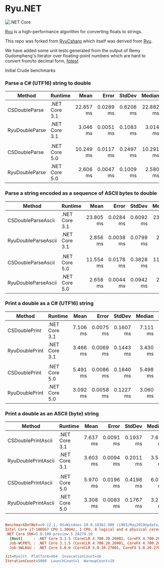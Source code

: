 # Ryu.NET
![.NET Core](https://github.com/Ninds/Ryu.NET/workflows/Build%20and%20Test/badge.svg)

[Ryu](https://github.com/ulfjack/ryu) is a high-performance algorithm for converting floats to strings.

This repo was forked from  [RyuCsharp](https://github.com/Dogwei/RyuCsharp) which itself was derived from [Ryu](https://github.com/ulfjack/ryu).

We have added some unit tests generated from the output of Remy Oudompheng's iterator over floating-point numbers which are hard to convert from/to decimal form, [fptest](https://github.com/remyoudompheng/fptest)


Initial Crude benchmarks


### Parse a C# (UTF16) string to double 


|         Method |       Runtime |      Mean |     Error |    StdDev |    Median | Ratio |
|--------------- |-------------- |----------:|----------:|----------:|----------:|------:|
|  CSDoubleParse | .NET Core 3.1 | 22.857 ms | 0.0289 ms | 0.6206 ms | 22.882 ms |  1.00 |
| RyuDoubleParse | .NET Core 3.1 |  3.046 ms | 0.0051 ms | 0.1083 ms |  3.014 ms |  0.13 |
|                |               |           |           |           |           |       |
|  CSDoubleParse | .NET Core 5.0 | 10.249 ms | 0.0117 ms | 0.2497 ms | 10.291 ms |  1.00 |
| RyuDoubleParse | .NET Core 5.0 |  2.606 ms | 0.0047 ms | 0.1009 ms |  2.580 ms |  0.25 |


### Parse a string encoded as a sequence of ASCII bytes to double 


|              Method |       Runtime |      Mean |     Error |    StdDev |    Median | Ratio |
|-------------------- |-------------- |----------:|----------:|----------:|----------:|------:|
|  CSDoubleParseAscii | .NET Core 3.1 | 23.805 ms | 0.0284 ms | 0.6092 ms | 23.822 ms |  1.00 |
| RyuDoubleParseAscii | .NET Core 3.1 |  2.856 ms | 0.0038 ms | 0.0799 ms |  2.847 ms |  0.12 |
|                     |               |           |           |           |           |       |
|  CSDoubleParseAscii | .NET Core 5.0 | 11.554 ms | 0.0178 ms | 0.3828 ms | 11.561 ms |  1.00 |
| RyuDoubleParseAscii | .NET Core 5.0 |  2.658 ms | 0.0044 ms | 0.0942 ms |  2.635 ms |  0.23 |


### Print a double as a C# (UTF16) string

|         Method |       Runtime |     Mean |     Error |    StdDev |   Median | Ratio | RatioSD |
|--------------- |-------------- |---------:|----------:|----------:|---------:|------:|--------:|
|  CSDoublePrint | .NET Core 3.1 | 7.106 ms | 0.0075 ms | 0.1607 ms | 7.111 ms |  1.00 |    0.00 |
| RyuDoublePrint | .NET Core 3.1 | 3.466 ms | 0.0069 ms | 0.1443 ms | 3.430 ms |  0.49 |    0.02 |
|                |               |          |           |           |          |       |         |
|  CSDoublePrint | .NET Core 5.0 | 5.491 ms | 0.0086 ms | 0.1840 ms | 5.498 ms |  1.00 |    0.00 |
| RyuDoublePrint | .NET Core 5.0 | 3.092 ms | 0.0058 ms | 0.1227 ms | 3.060 ms |  0.56 |    0.03 |


### Print a double as an ASCII (byte) string

|              Method |       Runtime |     Mean |     Error |    StdDev |   Median | Ratio | RatioSD |
|-------------------- |-------------- |---------:|----------:|----------:|---------:|------:|--------:|
|  CSDoublePrintAscii | .NET Core 3.1 | 7.637 ms | 0.0091 ms | 0.1937 ms | 7.635 ms |  1.00 |    0.00 |
| RyuDoublePrintAscii | .NET Core 3.1 | 3.603 ms | 0.0094 ms | 0.2011 ms | 3.587 ms |  0.47 |    0.03 |
|                     |               |          |           |           |          |       |         |
|  CSDoublePrintAscii | .NET Core 5.0 | 5.970 ms | 0.0196 ms | 0.4198 ms | 6.072 ms |  1.00 |    0.00 |
| RyuDoublePrintAscii | .NET Core 5.0 | 3.308 ms | 0.0083 ms | 0.1767 ms | 3.282 ms |  0.56 |    0.05 |

``` ini

BenchmarkDotNet=v0.12.1, OS=Windows 10.0.18362.900 (1903/May2019Update/19H1)
Intel Core i7-1065G7 CPU 1.30GHz, 1 CPU, 8 logical and 4 physical cores
.NET Core SDK=5.0.100-preview.5.20279.10
  [Host]     : .NET Core 3.1.5 (CoreCLR 4.700.20.26901, CoreFX 4.700.20.27001), X64 RyuJIT
  Job-WCPBTL : .NET Core 3.1.5 (CoreCLR 4.700.20.26901, CoreFX 4.700.20.27001), X64 RyuJIT
  Job-SWLASU : .NET Core 5.0.0 (CoreCLR 5.0.20.27801, CoreFX 5.0.20.27801), X64 RyuJIT

Jit=RyuJit  Platform=X64  InvocationCount=16  
IterationCount=5000  LaunchCount=1  WarmupCount=10  

```
